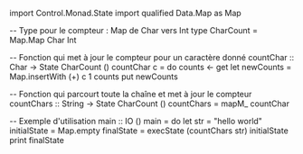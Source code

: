 import Control.Monad.State
import qualified Data.Map as Map

-- Type pour le compteur : Map de Char vers Int
type CharCount = Map.Map Char Int

-- Fonction qui met à jour le compteur pour un caractère donné
countChar :: Char -> State CharCount ()
countChar c = do
    counts <- get
    let newCounts = Map.insertWith (+) c 1 counts
    put newCounts

-- Fonction qui parcourt toute la chaîne et met à jour le compteur
countChars :: String -> State CharCount ()
countChars = mapM_ countChar

-- Exemple d'utilisation
main :: IO ()
main = do
    let str = "hello world"
        initialState = Map.empty
        finalState = execState (countChars str) initialState
    print finalState

